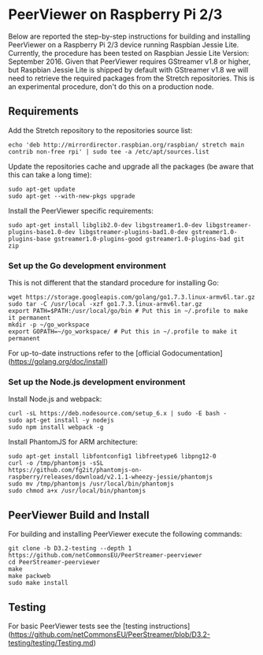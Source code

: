 PeerViewer on Raspberry Pi 2/3
=================================================================

Below are reported the step-by-step instructions for building and installing
PeerViewer on a Raspberry Pi 2/3 device running Raspbian Jessie Lite. Currently,
the procedure has been tested on Raspbian Jessie Lite Version: September 2016.
Given that PeerViewer requires GStreamer v1.8 or higher, but Raspbian Jessie
Lite is shipped by default with GStreamer v1.8 we will need to retrieve the
required packages from the Stretch repositories. This is an experimental
procedure, don't do this on a production node.


## Requirements

Add the Stretch repository to the repositories source list:

`echo 'deb http://mirrordirector.raspbian.org/raspbian/ stretch main contrib non-free rpi' | sudo tee -a /etc/apt/sources.list`

Update the repositories cache and upgrade all the packages (be aware that this
can take a long time):

```
sudo apt-get update
sudo apt-get --with-new-pkgs upgrade
```

Install the PeerViewer specific requirements:

`sudo apt-get install libglib2.0-dev libgstreamer1.0-dev libgstreamer-plugins-base1.0-dev libgstreamer-plugins-bad1.0-dev gstreamer1.0-plugins-base gstreamer1.0-plugins-good gstreamer1.0-plugins-bad git zip
`

### Set up the Go development environment

This is not different that the standard procedure for installing Go:

```
wget https://storage.googleapis.com/golang/go1.7.3.linux-armv6l.tar.gz
sudo tar -C /usr/local -xzf go1.7.3.linux-armv6l.tar.gz
export PATH=$PATH:/usr/local/go/bin # Put this in ~/.profile to make it permanent
mkdir -p ~/go_workspace
export GOPATH=~/go_workspace/ # Put this in ~/.profile to make it permanent
```

For up-to-date instructions refer to the [official Godocumentation] (https://golang.org/doc/install)


### Set up the Node.js development environment

Install Node.js and webpack:

```
curl -sL https://deb.nodesource.com/setup_6.x | sudo -E bash -
sudo apt-get install -y nodejs
sudo npm install webpack -g
```

Install PhantomJS for ARM architecture:

```
sudo apt-get install libfontconfig1 libfreetype6 libpng12-0
curl -o /tmp/phantomjs -sSL
https://github.com/fg2it/phantomjs-on-raspberry/releases/download/v2.1.1-wheezy-jessie/phantomjs
sudo mv /tmp/phantomjs /usr/local/bin/phantomjs
sudo chmod a+x /usr/local/bin/phantomjs
```

## PeerViewer Build and Install

For building and installing PeerViewer execute the following commands:

```
git clone -b D3.2-testing --depth 1 https://github.com/netCommonsEU/PeerStreamer-peerviewer
cd PeerStreamer-peerviewer
make
make packweb
sudo make install
```

## Testing

For basic PeerViewer tests see the [testing instructions]
(https://github.com/netCommonsEU/PeerStreamer/blob/D3.2-testing/testing/Testing.md)

